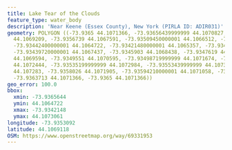 ```yaml
---
title: Lake Tear of the Clouds
feature_type: water_body
description: 'Near Keene (Essex County), New York (PIRLA ID: ADIR031)'
geometry: POLYGON ((-73.9365 44.1071366, -73.93656439999999 44.1070827, -73.93624250000001
  44.1069209, -73.9356739 44.1067591, -73.93509450000001 44.1066512, -73.9347673 44.1065627,
  -73.93442400000001 44.1064722, -73.93421480000001 44.1065357, -73.9342362 44.1066589,
  -73.93439720000001 44.1067437, -73.9345903 44.1068438, -73.9347619 44.1068824, -73.9348799
  44.1069594, -73.9349551 44.1070595, -73.93498719999999 44.1071674, -73.93511599999999
  44.1072444, -73.93535199999999 44.1072984, -73.93553439999999 44.1073061, -73.9356739
  44.107283, -73.9358026 44.1071905, -73.93594210000001 44.1071058, -73.9361352 44.1070904,
  -73.9363713 44.1071366, -73.9365 44.1071366))
geo_error: 100.0
bbox:
  xmin: -73.9365644
  ymin: 44.1064722
  xmax: -73.9342148
  ymax: 44.1073061
longitude: -73.9353092
latitude: 44.1069118
OSM: https://www.openstreetmap.org/way/69331953
---
```

